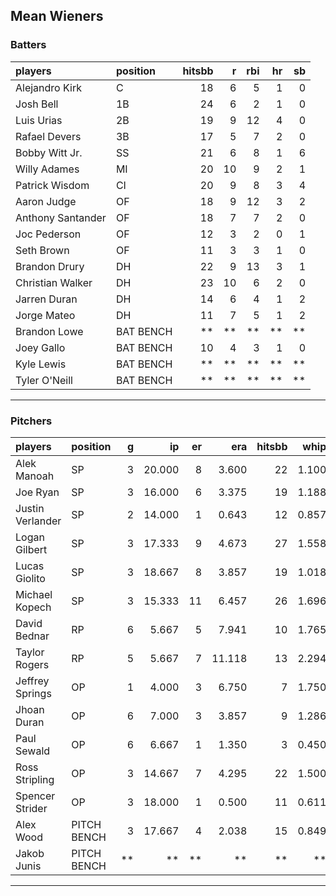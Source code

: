 ## Mean Wieners

### Batters

 
|players           |position  | hitsbb|  r| rbi| hr| sb| 
|:-----------------|:---------|------:|--:|---:|--:|--:| 
|Alejandro Kirk    |C         |     18|  6|   5|  1|  0| 
|Josh Bell         |1B        |     24|  6|   2|  1|  0| 
|Luis Urias        |2B        |     19|  9|  12|  4|  0| 
|Rafael Devers     |3B        |     17|  5|   7|  2|  0| 
|Bobby Witt Jr.    |SS        |     21|  6|   8|  1|  6| 
|Willy Adames      |MI        |     20| 10|   9|  2|  1| 
|Patrick Wisdom    |CI        |     20|  9|   8|  3|  4| 
|Aaron Judge       |OF        |     18|  9|  12|  3|  2| 
|Anthony Santander |OF        |     18|  7|   7|  2|  0| 
|Joc Pederson      |OF        |     12|  3|   2|  0|  1| 
|Seth Brown        |OF        |     11|  3|   3|  1|  0| 
|Brandon Drury     |DH        |     22|  9|  13|  3|  1| 
|Christian Walker  |DH        |     23| 10|   6|  2|  0| 
|Jarren Duran      |DH        |     14|  6|   4|  1|  2| 
|Jorge Mateo       |DH        |     11|  7|   5|  1|  2| 
|Brandon Lowe      |BAT BENCH |     **| **|  **| **| **| 
|Joey Gallo        |BAT BENCH |     10|  4|   3|  1|  0| 
|Kyle Lewis        |BAT BENCH |     **| **|  **| **| **| 
|Tyler O'Neill     |BAT BENCH |     **| **|  **| **| **| 


* * *

### Pitchers

 
|players          |position    |  g|     ip| er|    era| hitsbb|  whip| so|  w| sv| 
|:----------------|:-----------|--:|------:|--:|------:|------:|-----:|--:|--:|--:| 
|Alek Manoah      |SP          |  3| 20.000|  8|  3.600|     22| 1.100| 18|  0|  0| 
|Joe Ryan         |SP          |  3| 16.000|  6|  3.375|     19| 1.188| 11|  1|  0| 
|Justin Verlander |SP          |  2| 14.000|  1|  0.643|     12| 0.857| 14|  2|  0| 
|Logan Gilbert    |SP          |  3| 17.333|  9|  4.673|     27| 1.558| 11|  2|  0| 
|Lucas Giolito    |SP          |  3| 18.667|  8|  3.857|     19| 1.018| 21|  1|  0| 
|Michael Kopech   |SP          |  3| 15.333| 11|  6.457|     26| 1.696| 15|  0|  0| 
|David Bednar     |RP          |  6|  5.667|  5|  7.941|     10| 1.765|  6|  0|  4| 
|Taylor Rogers    |RP          |  5|  5.667|  7| 11.118|     13| 2.294|  7|  0|  2| 
|Jeffrey Springs  |OP          |  1|  4.000|  3|  6.750|      7| 1.750|  5|  0|  0| 
|Jhoan Duran      |OP          |  6|  7.000|  3|  3.857|      9| 1.286|  4|  0|  1| 
|Paul Sewald      |OP          |  6|  6.667|  1|  1.350|      3| 0.450| 12|  0|  4| 
|Ross Stripling   |OP          |  3| 14.667|  7|  4.295|     22| 1.500| 12|  0|  0| 
|Spencer Strider  |OP          |  3| 18.000|  1|  0.500|     11| 0.611| 30|  1|  0| 
|Alex Wood        |PITCH BENCH |  3| 17.667|  4|  2.038|     15| 0.849| 18|  1|  0| 
|Jakob Junis      |PITCH BENCH | **|     **| **|     **|     **|    **| **| **| **| 


* * *


